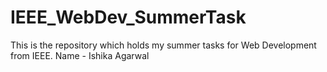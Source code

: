 # IEEE_WebDev_SummerTask
This is the repository which holds my summer tasks for Web Development from IEEE.
Name - Ishika Agarwal
